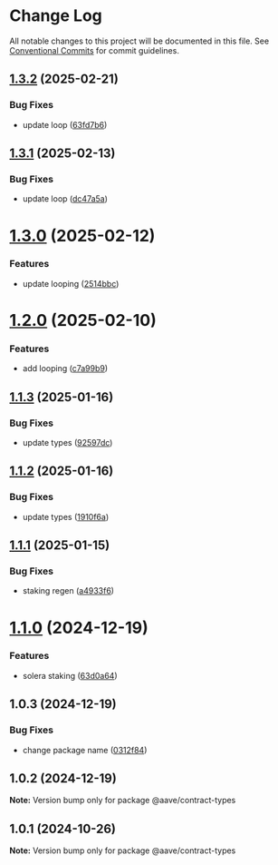 # Change Log

All notable changes to this project will be documented in this file.
See [Conventional Commits](https://conventionalcommits.org) for commit guidelines.

## [1.3.2](https://github.com/aave/aave-utilities/compare/@kevoh1516/solera-contract-types@1.3.1...@kevoh1516/solera-contract-types@1.3.2) (2025-02-21)


### Bug Fixes

* update loop ([63fd7b6](https://github.com/aave/aave-utilities/commit/63fd7b6300fcbda03dbe3d99e331630b632ca3dc))





## [1.3.1](https://github.com/aave/aave-utilities/compare/@kevoh1516/solera-contract-types@1.3.0...@kevoh1516/solera-contract-types@1.3.1) (2025-02-13)


### Bug Fixes

* update loop ([dc47a5a](https://github.com/aave/aave-utilities/commit/dc47a5aeb90ac43f34e8abbfd80d4018f2305f01))





# [1.3.0](https://github.com/aave/aave-utilities/compare/@kevoh1516/solera-contract-types@1.2.0...@kevoh1516/solera-contract-types@1.3.0) (2025-02-12)


### Features

* update looping ([2514bbc](https://github.com/aave/aave-utilities/commit/2514bbc357c0c6945f677f23734a5013709b0b24))





# [1.2.0](https://github.com/aave/aave-utilities/compare/@kevoh1516/solera-contract-types@1.1.3...@kevoh1516/solera-contract-types@1.2.0) (2025-02-10)


### Features

* add looping ([c7a99b9](https://github.com/aave/aave-utilities/commit/c7a99b9fba1285cc643504af14fa5e4e337b784d))





## [1.1.3](https://github.com/aave/aave-utilities/compare/@kevoh1516/solera-contract-types@1.1.2...@kevoh1516/solera-contract-types@1.1.3) (2025-01-16)


### Bug Fixes

* update types ([92597dc](https://github.com/aave/aave-utilities/commit/92597dceb9b80bc2184195cba0e5843650ac0ea6))





## [1.1.2](https://github.com/aave/aave-utilities/compare/@kevoh1516/solera-contract-types@1.1.1...@kevoh1516/solera-contract-types@1.1.2) (2025-01-16)


### Bug Fixes

* update types ([1910f6a](https://github.com/aave/aave-utilities/commit/1910f6a96791eef71c1cbe1ac142941c9c04a020))





## [1.1.1](https://github.com/aave/aave-utilities/compare/@kevoh1516/solera-contract-types@1.1.0...@kevoh1516/solera-contract-types@1.1.1) (2025-01-15)


### Bug Fixes

* staking regen ([a4933f6](https://github.com/aave/aave-utilities/commit/a4933f65a1d922c804ec5bd61dfeacc8b361b0ea))





# [1.1.0](https://github.com/aave/aave-utilities/compare/@kevoh1516/solera-contract-types@1.0.3...@kevoh1516/solera-contract-types@1.1.0) (2024-12-19)


### Features

* solera staking ([63d0a64](https://github.com/aave/aave-utilities/commit/63d0a64522c8491c3521f3f405d38771d883ea44))





## 1.0.3 (2024-12-19)


### Bug Fixes

* change package name ([0312f84](https://github.com/aave/aave-utilities/commit/0312f84fe9c6dfe6ecbdf75873c2a7c1792a8839))





## 1.0.2 (2024-12-19)

**Note:** Version bump only for package @aave/contract-types





## 1.0.1 (2024-10-26)

**Note:** Version bump only for package @aave/contract-types
